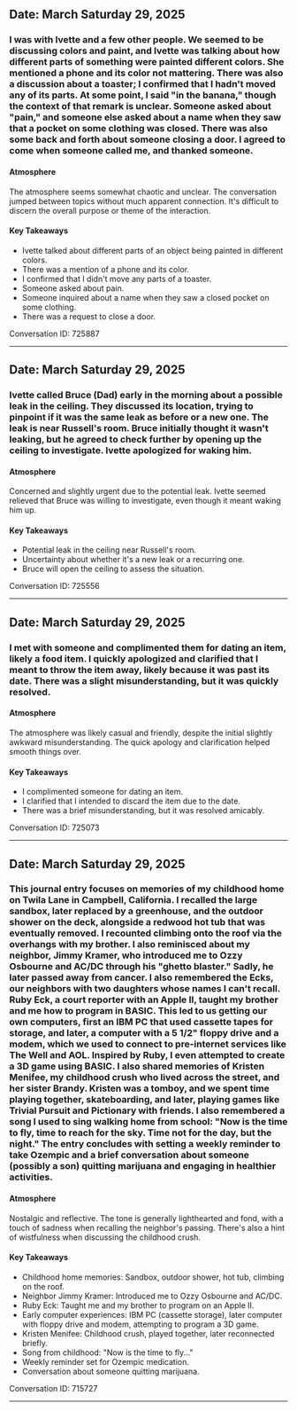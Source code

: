 ## Date: March Saturday 29, 2025
### I was with Ivette and a few other people.  We seemed to be discussing colors and paint, and Ivette was talking about how different parts of something were painted different colors.  She mentioned a phone and its color not mattering.  There was also a discussion about a toaster; I confirmed that I hadn't moved any of its parts.  At some point, I said "in the banana," though the context of that remark is unclear.  Someone asked about "pain," and someone else asked about a name when they saw that a pocket on some clothing was closed.  There was also some back and forth about someone closing a door.  I agreed to come when someone called me, and thanked someone.

#### Atmosphere
The atmosphere seems somewhat chaotic and unclear. The conversation jumped between topics without much apparent connection.  It's difficult to discern the overall purpose or theme of the interaction.

#### Key Takeaways
* Ivette talked about different parts of an object being painted in different colors.
* There was a mention of a phone and its color.
* I confirmed that I didn't move any parts of a toaster.
* Someone asked about pain.
* Someone inquired about a name when they saw a closed pocket on some clothing.
* There was a request to close a door.

Conversation ID: 725887

---

## Date: March Saturday 29, 2025
### Ivette called Bruce (Dad) early in the morning about a possible leak in the ceiling.  They discussed its location, trying to pinpoint if it was the same leak as before or a new one. The leak is near Russell's room. Bruce initially thought it wasn't leaking, but he agreed to check further by opening up the ceiling to investigate. Ivette apologized for waking him.

#### Atmosphere
Concerned and slightly urgent due to the potential leak. Ivette seemed relieved that Bruce was willing to investigate, even though it meant waking him up.

#### Key Takeaways
* Potential leak in the ceiling near Russell's room.
* Uncertainty about whether it's a new leak or a recurring one.
* Bruce will open the ceiling to assess the situation.

Conversation ID: 725556

---

## Date: March Saturday 29, 2025
### I met with someone and complimented them for dating an item, likely a food item.  I quickly apologized and clarified that I meant to throw the item away, likely because it was past its date.  There was a slight misunderstanding, but it was quickly resolved.

#### Atmosphere
The atmosphere was likely casual and friendly, despite the initial slightly awkward misunderstanding.  The quick apology and clarification helped smooth things over.

#### Key Takeaways
* I complimented someone for dating an item.
* I clarified that I intended to discard the item due to the date.
* There was a brief misunderstanding, but it was resolved amicably.

Conversation ID: 725073

---

## Date: March Saturday 29, 2025
### This journal entry focuses on memories of my childhood home on Twila Lane in Campbell, California. I recalled the large sandbox, later replaced by a greenhouse, and the outdoor shower on the deck, alongside a redwood hot tub that was eventually removed.  I recounted climbing onto the roof via the overhangs with my brother. I also reminisced about my neighbor, Jimmy Kramer, who introduced me to Ozzy Osbourne and AC/DC through his "ghetto blaster." Sadly, he later passed away from cancer.  I also remembered the Ecks, our neighbors with two daughters whose names I can't recall. Ruby Eck, a court reporter with an Apple II, taught my brother and me how to program in BASIC. This led to us getting our own computers, first an IBM PC that used cassette tapes for storage, and later, a computer with a 5 1/2" floppy drive and a modem, which we used to connect to pre-internet services like The Well and AOL. Inspired by Ruby, I even attempted to create a 3D game using BASIC. I also shared memories of Kristen Menifee, my childhood crush who lived across the street, and her sister Brandy.  Kristen was a tomboy, and we spent time playing together, skateboarding, and later, playing games like Trivial Pursuit and Pictionary with friends. I also remembered a song I used to sing walking home from school: "Now is the time to fly, time to reach for the sky. Time not for the day, but the night."  The entry concludes with setting a weekly reminder to take Ozempic and a brief conversation about someone (possibly a son) quitting marijuana and engaging in healthier activities.

#### Atmosphere
Nostalgic and reflective. The tone is generally lighthearted and fond, with a touch of sadness when recalling the neighbor's passing. There's also a hint of wistfulness when discussing the childhood crush.

#### Key Takeaways
* Childhood home memories: Sandbox, outdoor shower, hot tub, climbing on the roof.
* Neighbor Jimmy Kramer: Introduced me to Ozzy Osbourne and AC/DC.
* Ruby Eck: Taught me and my brother to program on an Apple II.
* Early computer experiences: IBM PC (cassette storage), later computer with floppy drive and modem, attempting to program a 3D game.
* Kristen Menifee: Childhood crush, played together, later reconnected briefly.
* Song from childhood: "Now is the time to fly..."
* Weekly reminder set for Ozempic medication.
* Conversation about someone quitting marijuana.

Conversation ID: 715727

---

